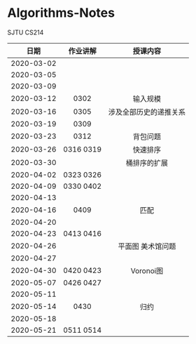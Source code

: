 # Algorithms-Notes
SJTU CS214

| 日期 | 作业讲解 | 授课内容 |
| :--: | :------: | :------: |
| 2020-03-02 | | |
| 2020-03-05 | | |
| 2020-03-09 | | |
| 2020-03-12 | 0302 | 输入规模 |
| 2020-03-16 | 0305 | 涉及全部历史的递推关系 |
| 2020-03-19 | 0309 | |
| 2020-03-23 | 0312 | 背包问题 |
| 2020-03-26 | 0316 0319 | 快速排序 |
| 2020-03-30 | | 桶排序的扩展 |
| 2020-04-02 | 0323 0326 | |
| 2020-04-09 | 0330 0402 | |
| 2020-04-13 | | |
| 2020-04-16 | 0409 | 匹配 |
| 2020-04-20 | | |
| 2020-04-23 | 0413 0416 | |
| 2020-04-26 | | 平面图 美术馆问题 |
| 2020-04-27 |  | |
| 2020-04-30 | 0420 0423 | Voronoi图 |
| 2020-05-07 | 0426 0427 | |
| 2020-05-11 | | |
| 2020-05-14 | 0430 | 归约 |
| 2020-05-18 | | |
| 2020-05-21 | 0511 0514 | |
